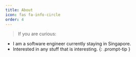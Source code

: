 ```yaml
---
title: About
icon: fas fa-info-circle
order: 4
---
```


> If you are curious:
- I am a software engineer currently staying in Singapore. 
- Interested in any stuff that is interesting. 
{: .prompt-tip }
